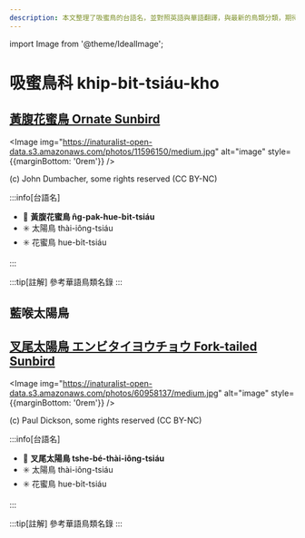 ```yaml
---
description: 本文整理了吸蜜鳥的台語名，並對照英語與華語翻譯，與最新的鳥類分類，期待能夠供未來的台語鳥類圖鑑當作參考
---
```


import Image from '@theme/IdealImage';

# 吸蜜鳥科 khip-bi̍t-tsiáu-kho

## [黃腹花蜜鳥 Ornate Sunbird](https://ebird.org/species/olbsun4)

<Image img="https://inaturalist-open-data.s3.amazonaws.com/photos/11596150/medium.jpg" alt="image" style={{marginBottom: '0rem'}} />

<p className="image-caption">
(c) John Dumbacher, some rights reserved (CC BY-NC)
</p>

:::info[台語名]

- 🎯 **黃腹花蜜鳥 n̂g-pak-hue-bi̍t-tsiáu**
- ✳️ 太陽鳥 thài-iông-tsiáu
- ✳️ 花蜜鳥 hue-bi̍t-tsiáu

:::

:::tip[註解]
參考華語鳥類名錄
:::

## 藍喉太陽鳥

## [叉尾太陽鳥 エンビタイヨウチョウ Fork-tailed Sunbird](https://ebird.org/species/fotsun1)

<Image img="https://inaturalist-open-data.s3.amazonaws.com/photos/60958137/medium.jpg" alt="image" style={{marginBottom: '0rem'}} />

<p className="image-caption">
(c) Paul Dickson, some rights reserved (CC BY-NC)
</p>

:::info[台語名]

- 🎯 **叉尾太陽鳥 tshe-bé-thài-iông-tsiáu**
- ✳️ 太陽鳥 thài-iông-tsiáu
- ✳️ 花蜜鳥 hue-bi̍t-tsiáu

:::

:::tip[註解]
參考華語鳥類名錄
:::
